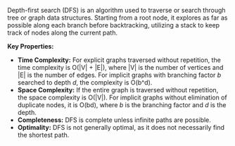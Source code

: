 Depth-first search (DFS) is an algorithm used to traverse or search through tree or graph data structures. Starting from a root node, it explores as far as possible along each branch before backtracking, utilizing a stack to keep track of nodes along the current path.

**Key Properties:**
- **Time Complexity:** For explicit graphs traversed without repetition, the time complexity is O(|V| + |E|), where |V| is the number of vertices and |E| is the number of edges. For implicit graphs with branching factor _b_ searched to depth _d_, the complexity is O(b^d).
- **Space Complexity:** If the entire graph is traversed without repetition, the space complexity is O(|V|). For implicit graphs without elimination of duplicate nodes, it is O(bd), where _b_ is the branching factor and _d_ is the depth.
- **Completeness:** DFS is complete unless infinite paths are possible.
- **Optimality:** DFS is not generally optimal, as it does not necessarily find the shortest path.


